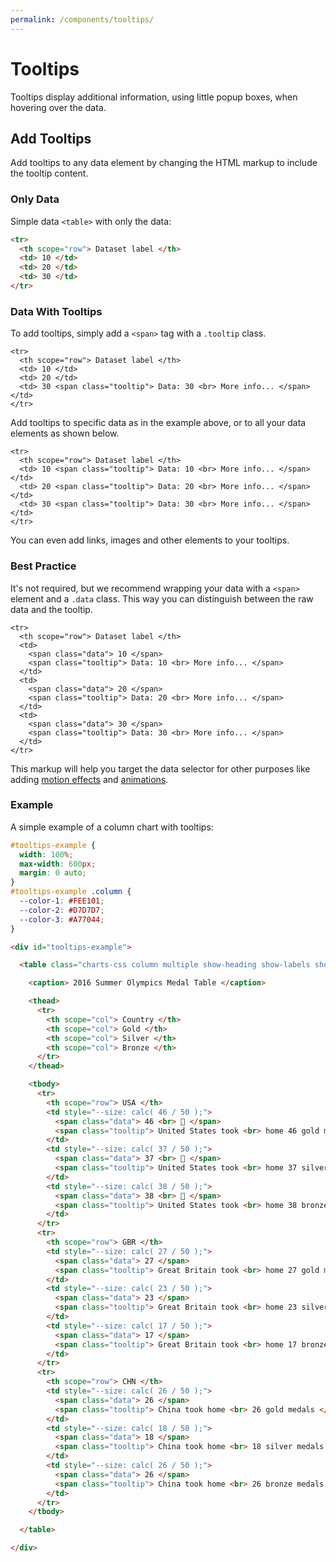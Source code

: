 ```yaml
---
permalink: /components/tooltips/
---
```


# Tooltips

Tooltips display additional information, using little popup boxes, when hovering over the data.

## Add Tooltips

Add tooltips to any data element by changing the HTML markup to include the tooltip content.

### Only Data

Simple data `<table>` with only the data:

```html
<tr>
  <th scope="row"> Dataset label </th>
  <td> 10 </td>
  <td> 20 </td>
  <td> 30 </td>
</tr>
```

### Data With Tooltips

To add tooltips, simply add a `<span>` tag with a `.tooltip` class.

```html{5}
<tr>
  <th scope="row"> Dataset label </th>
  <td> 10 </td>
  <td> 20 </td>
  <td> 30 <span class="tooltip"> Data: 30 <br> More info... </span> </td>
</tr>
```

Add tooltips to specific data as in the example above, or to all your data elements as shown below.

```html{3-5}
<tr>
  <th scope="row"> Dataset label </th>
  <td> 10 <span class="tooltip"> Data: 10 <br> More info... </span> </td>
  <td> 20 <span class="tooltip"> Data: 20 <br> More info... </span> </td>
  <td> 30 <span class="tooltip"> Data: 30 <br> More info... </span> </td>
</tr>
```

You can even add links, images and other elements to your tooltips.

### Best Practice

It's not required, but we recommend wrapping your data with a `<span>` element and a `.data` class. This way you can distinguish between the raw data and the tooltip.

```html{4-5,8-9,12-13}
<tr>
  <th scope="row"> Dataset label </th>
  <td>
    <span class="data"> 10 </span>
    <span class="tooltip"> Data: 10 <br> More info... </span>
  </td>
  <td>
    <span class="data"> 20 </span>
    <span class="tooltip"> Data: 20 <br> More info... </span>
  </td>
  <td>
    <span class="data"> 30 </span>
    <span class="tooltip"> Data: 30 <br> More info... </span>
  </td>
</tr>
```

This markup will help you target the data selector for other purposes like adding [motion effects](/customization/motion-effects/) and [animations](/customization/animations/).

### Example

A simple example of a column chart with tooltips:

<code-example code-example-id="tooltips-example-1">
<template v-slot:css-code>
#tooltips-example-1 {
  width: 100%;
  max-width: 600px;
  margin: 0 auto;
}
#tooltips-example-1 .column {
  --color-1: #FEE101;
  --color-2: #D7D7D7;
  --color-3: #A77044;
}
</template>
<template v-slot:html-code>
<div id="tooltips-example-1">
  <table class="charts-css column multiple show-heading show-labels show-primary-axis data-spacing-20">
    <caption> Tooltips Example - 2016 Summer Olympics Medal Table </caption>
    <thead>
      <tr>
        <th scope="col"> Country </th>
        <th scope="col"> Gold </th>
        <th scope="col"> Silver </th>
        <th scope="col"> Bronze </th>
      </tr>
    </thead>
    <tbody>
      <tr>
        <th scope="row"> USA </th>
        <td style="--size: calc( 46 / 50 );">
          <span class="data"> 46 <br> 🥇 </span>
          <span class="tooltip"> United States took <br> home 46 gold medals </span>
        </td>
        <td style="--size: calc( 37 / 50 );">
          <span class="data"> 37 <br> 🥈 </span>
          <span class="tooltip"> United States took <br> home 37 silver medals </span>
        </td>
        <td style="--size: calc( 38 / 50 );">
          <span class="data"> 38 <br> 🥉 </span>
          <span class="tooltip"> United States took <br> home 38 bronze medals </span>
        </td>
      </tr>
      <tr>
        <th scope="row"> GBR </th>
        <td style="--size: calc( 27 / 50 );">
          <span class="data"> 27 </span>
          <span class="tooltip"> Great Britain took <br> home 27 gold medals </span>
        </td>
        <td style="--size: calc( 23 / 50 );">
          <span class="data"> 23 </span>
          <span class="tooltip"> Great Britain took <br> home 23 silver medals </span>
        </td>
        <td style="--size: calc( 17 / 50 );">
          <span class="data"> 17 </span>
          <span class="tooltip"> Great Britain took <br> home 17 bronze medals </span>
        </td>
      </tr>
      <tr>
        <th scope="row"> CHN </th>
        <td style="--size: calc( 26 / 50 );">
          <span class="data"> 26 </span>
          <span class="tooltip"> China took home <br> 26 gold medals </span>
        </td>
        <td style="--size: calc( 18 / 50 );">
          <span class="data"> 18 </span>
          <span class="tooltip"> China took home <br> 18 silver medals </span>
        </td>
        <td style="--size: calc( 26 / 50 );">
          <span class="data"> 26 </span>
          <span class="tooltip"> China took home <br> 26 bronze medals </span>
        </td>
      </tr>
    </tbody>
  </table>
</div>
</template>
</code-example>

```css
#tooltips-example {
  width: 100%;
  max-width: 600px;
  margin: 0 auto;
}
#tooltips-example .column {
  --color-1: #FEE101;
  --color-2: #D7D7D7;
  --color-3: #A77044;
}
```

```html
<div id="tooltips-example">

  <table class="charts-css column multiple show-heading show-labels show-primary-axis data-spacing-20">

    <caption> 2016 Summer Olympics Medal Table </caption>

    <thead>
      <tr>
        <th scope="col"> Country </th>
        <th scope="col"> Gold </th>
        <th scope="col"> Silver </th>
        <th scope="col"> Bronze </th>
      </tr>
    </thead>

    <tbody>
      <tr>
        <th scope="row"> USA </th>
        <td style="--size: calc( 46 / 50 );">
          <span class="data"> 46 <br> 🥇 </span>
          <span class="tooltip"> United States took <br> home 46 gold medals </span>
        </td>
        <td style="--size: calc( 37 / 50 );">
          <span class="data"> 37 <br> 🥈 </span>
          <span class="tooltip"> United States took <br> home 37 silver medals </span>
        </td>
        <td style="--size: calc( 38 / 50 );">
          <span class="data"> 38 <br> 🥉 </span>
          <span class="tooltip"> United States took <br> home 38 bronze medals </span>
        </td>
      </tr>
      <tr>
        <th scope="row"> GBR </th>
        <td style="--size: calc( 27 / 50 );">
          <span class="data"> 27 </span>
          <span class="tooltip"> Great Britain took <br> home 27 gold medals </span>
        </td>
        <td style="--size: calc( 23 / 50 );">
          <span class="data"> 23 </span>
          <span class="tooltip"> Great Britain took <br> home 23 silver medals </span>
        </td>
        <td style="--size: calc( 17 / 50 );">
          <span class="data"> 17 </span>
          <span class="tooltip"> Great Britain took <br> home 17 bronze medals </span>
        </td>
      </tr>
      <tr>
        <th scope="row"> CHN </th>
        <td style="--size: calc( 26 / 50 );">
          <span class="data"> 26 </span>
          <span class="tooltip"> China took home <br> 26 gold medals </span>
        </td>
        <td style="--size: calc( 18 / 50 );">
          <span class="data"> 18 </span>
          <span class="tooltip"> China took home <br> 18 silver medals </span>
        </td>
        <td style="--size: calc( 26 / 50 );">
          <span class="data"> 26 </span>
          <span class="tooltip"> China took home <br> 26 bronze medals </span>
        </td>
      </tr>
    </tbody>

  </table>

</div>
```
